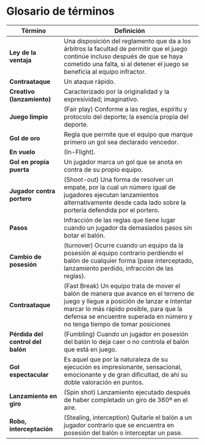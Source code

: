 # Glosario de términos

| Término | Definición |
|-------|-----------|
|**Ley de la ventaja**| Una disposición del reglamento que da a los árbitros la facultad de permitir que el juego continúe incluso después de que se haya cometido una falta, si al detener el juego se beneficia al equipo infractor.|
|**Contraataque** | Un ataque rápido.|
|**Creativo (lanzamiento)** | Caracterizado por la originalidad y la expresividad; imaginativo.|
|**Juego limpio**| (Fair play) Conforme a las reglas, espíritu y protocolo del deporte; la esencia propia del deporte. |
|**Gol de oro** | Regla que permite que el equipo que marque primero un gol sea declarado vencedor. |
|**En vuelo** | (In-Flight). |
|**Gol en propia puerta** | Un jugador marca un gol que se anota en contra de su propio equipo. |
|**Jugador contra portero** | (Shoot-out) Una forma de resolver un empate, por la cual un número igual de jugadores ejecutan lanzamientos alternativamente desde cada lado sobre la portería defendida por el portero. |
|**Pasos** | Infracción de las reglas que tiene lugar cuando un jugador da demasiados pasos sin botar el balón.|
|**Cambio de posesión** | (turnover) Ocurre cuando un equipo da la posesión al equipo contrario perdiendo el balón de cualquier forma (pase interceptado, lanzamiento perdido, infracción de las reglas). |
|**Contraataque** | (Fast Break) Un equipo trata de mover el balón de manera que avance en el terreno de juego y llegue a posición de lanzar e intentar marcar lo más rápido posible, para que la defensa se encuentre superada en número y no tenga tiempo de tomar posiciones |
|**Pérdida del control del balón** | (Fumbling) Cuando un jugador en posesión del balón lo deja caer o no controla el balón que está en juego.|
|**Gol espectacular**| Es aquel que por la naturaleza de su ejecución es impresionante, sensacional, emocionante y de gran dificultad, de ahí su doble valoración en puntos.|
|**Lanzamiento en giro**| (Spin shot) Lanzamiento ejecutado después de haber completado un giro de 360º en el aire.|
|**Robo, interceptación** |(Stealing, interception) Quitarle el balón a un jugador contrario que se encuentra en posesión del balón o interceptar un pase.|
